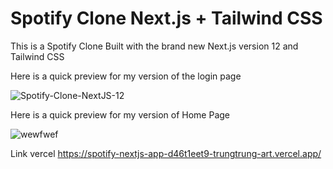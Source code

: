 # Spotify Clone Next.js + Tailwind CSS

This is a Spotify Clone Built with the brand new Next.js version 12 and Tailwind CSS

Here is a quick preview for my version of the login page

![Spotify-Clone-NextJS-12](https://user-images.githubusercontent.com/40629789/143730547-7b675f17-0841-4f2c-b7ba-f2949b5af0fd.png)


Here is a quick preview for my version of Home Page

![wewfwef](https://user-images.githubusercontent.com/40629789/144722146-722bbd9e-1493-4d66-9d22-512c0605e85d.png)


Link vercel https://spotify-nextjs-app-d46t1eet9-trungtrung-art.vercel.app/
